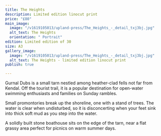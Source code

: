 ```yaml
---
title: The Heights
description: Limited edition linocut print
price: "£80"
main_image:
  image: "/v1619105013/upland-press/The_Heights_-_detail_txj3bj.jpg"
  alt_text: The Heights
  orientation: " Portrait"
edition: Limited edition of 30
size: A3
gallery_image:
  image: "/v1619105013/upland-press/The_Heights_-_detail_txj3bj.jpg"
  alt_text: The Heights - limited edition linocut print
publish: true

---
```

Gurnal Dubs is a small tarn nestled among heather-clad fells not far from Kendal. Off the tourist trail, it is a popular destination for open-water swimming enthusiasts and families on Sunday rambles. 

Small promontories break up the shoreline, one with a stand of trees. The water is clear when undisturbed, so it is disconcerting when your feet sink into thick soft mud as you step into the water. 

A solidly built stone boathouse sits on the edge of the tarn, near a flat grassy area perfect for picnics on warm summer days.